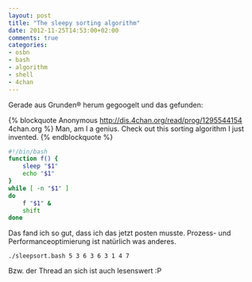 ```yaml
---
layout: post
title: "The sleepy sorting algorithm"
date: 2012-11-25T14:53:00+02:00
comments: true
categories:
- osbn
- bash
- algorithm
- shell
- 4chan
---
```


Gerade aus Grunden&reg; herum gegoogelt und das gefunden:

{% blockquote Anonymous http://dis.4chan.org/read/prog/1295544154 4chan.org %}
Man, am I a genius. Check out this sorting algorithm I just invented.
{% endblockquote %}

``` bash 
#!/bin/bash
function f() {
    sleep "$1"
    echo "$1"
}
while [ -n "$1" ]
do
    f "$1" &
    shift
done
```

Das fand ich so gut, dass ich das jetzt posten musste. Prozess- und Performanceoptimierung
ist natürlich was anderes.

`./sleepsort.bash 5 3 6 3 6 3 1 4 7`

Bzw. der Thread an sich ist auch lesenswert :P

